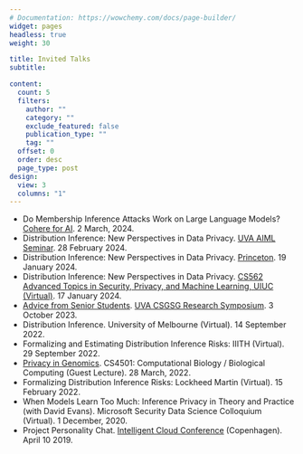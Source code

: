 ```yaml
---
# Documentation: https://wowchemy.com/docs/page-builder/
widget: pages
headless: true
weight: 30

title: Invited Talks
subtitle:

content:
  count: 5
  filters:
    author: ""
    category: ""
    exclude_featured: false
    publication_type: ""
    tag: ""
  offset: 0
  order: desc
  page_type: post
design:
  view: 3
  columns: "1"
---
```


- Do Membership Inference Attacks Work on Large Language Models? [Cohere for AI](https://cohere.com/events/c4ai-Anshuman-Suri-2024). 2 March, 2024.
- Distribution Inference: New Perspectives in Data Privacy. [UVA AIML Seminar](https://uvaml.github.io/texts/2024-02-28/). 28 February 2024.
- Distribution Inference: New Perspectives in Data Privacy. [Princeton](https://ece.princeton.edu/events/distribution-inference-new-perspectives-data-privacy). 19 January 2024.
- Distribution Inference: New Perspectives in Data Privacy. [CS562 Advanced Topics in Security, Privacy, and Machine Learning, UIUC (Virtual)](https://chandrasekaran-group.github.io/courses/cs562/home/). 17 January 2024.
- [Advice from Senior Students]((https://web.archive.org/web/20231003192534/https://csgsg.org/symposium/)). [UVA CSGSG Research Symposium]((https://csgsg.org/symposium/)). 3 October 2023.
- Distribution Inference. University of Melbourne (Virtual). 14 September 2022.
- Formalizing and Estimating Distribution Inference Risks: IIITH (Virtual). 29 September 2022.
- [Privacy in Genomics](https://computingbiology.github.io/s22/class18/). CS4501: Computational Biology / Biological Computing (Guest Lecture). 28 March, 2022.
- Formalizing Distribution Inference Risks: Lockheed Martin (Virtual). 15 February 2022.
- When Models Learn Too Much: Inference Privacy in Theory and Practice (with David Evans). Microsoft Security Data Science Colloquium (Virtual). 1 December, 2020.
- Project Personality Chat. [Intelligent Cloud Conference](https://intelligentcloud.dk/) (Copenhagen). April 10 2019.
